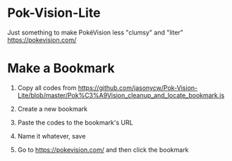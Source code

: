 # Pok-Vision-Lite
Just something to make PokéVision less "clumsy" and "liter"
https://pokevision.com/

# Make a Bookmark
1) Copy all codes from https://github.com/jasonycw/Pok-Vision-Lite/blob/master/Pok%C3%A9Vision_cleanup_and_locate_bookmark.js 

2) Create a new bookmark

3) Paste the codes to the bookmark's URL

4) Name it whatever, save

5) Go to https://pokevision.com/ and then click the bookmark


